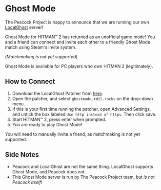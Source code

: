 # Ghost Mode

The Peacock Project is happy to announce that we are running our own [LocalGhost](https://gitlab.com/grappigegovert/LocalGhost) server!

Ghost Mode for HITMAN™ 2 has returned as an unofficial game mode!
You and a friend can connect and invite each other to a friendly Ghost Mode match using Steam's invite system.

(_Matchmaking is not yet supported_).

Ghost Mode is available for PC players who own HITMAN 2 (legitimately).

## How to Connect

1. Download the LocalGhost Patcher from [here](https://gitlab.com/grappigegovert/localghost/-/jobs/artifacts/master/download?job=build_patcher).
2. Open the patcher, and select `ghostmode.rdil.rocks` on the drop-down menu.
3. If this is your first time running the patcher, open Advanced Settings, and untick the box labeled `Use http instead of https`. Then click save.
4. Start HITMAN™ 2, press enter when prompted.
5. You are ready to play Ghost Mode!

You will need to manually invite a friend, as matchmaking is not yet supported.

## Side Notes

-   Peacock and LocalGhost are not the same thing. LocalGhost supports Ghost Mode, and Peacock does not.
-   This Ghost Mode server is run by The Peacock Project team, but _is not Peacock itself_!

